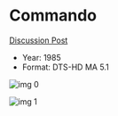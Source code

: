 # Commando

[Discussion Post](https://www.avsforum.com/threads/bass-eq-for-filtered-movies.2995212/post-57672912)

* Year: 1985
* Format: DTS-HD MA 5.1

![img 0](https://i.imgur.com/GvUN0gN.jpg)

![img 1](https://i.imgur.com/w1bTGcA.jpg)

